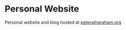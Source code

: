 # Personal Website

Personal website and blog hosted at [peterajhgraham.org](https://peterajhgraham.org)
